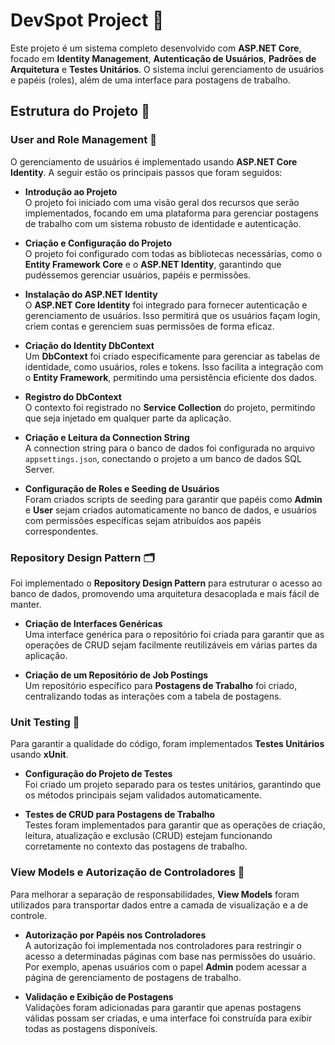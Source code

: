 # DevSpot Project 🎯
Este projeto é um sistema completo desenvolvido com **ASP.NET Core**, focado em **Identity Management**, **Autenticação de Usuários**, **Padrões de Arquitetura** e **Testes Unitários**. O sistema inclui gerenciamento de usuários e papéis (roles), além de uma interface para postagens de trabalho.

## Estrutura do Projeto 🚀

### User and Role Management 👥
O gerenciamento de usuários é implementado usando **ASP.NET Core Identity**. A seguir estão os principais passos que foram seguidos:

- **Introdução ao Projeto**  
  O projeto foi iniciado com uma visão geral dos recursos que serão implementados, focando em uma plataforma para gerenciar postagens de trabalho com um sistema robusto de identidade e autenticação.

- **Criação e Configuração do Projeto**  
  O projeto foi configurado com todas as bibliotecas necessárias, como o **Entity Framework Core** e o **ASP.NET Identity**, garantindo que pudéssemos gerenciar usuários, papéis e permissões.

- **Instalação do ASP.NET Identity**  
  O **ASP.NET Core Identity** foi integrado para fornecer autenticação e gerenciamento de usuários. Isso permitirá que os usuários façam login, criem contas e gerenciem suas permissões de forma eficaz.

- **Criação do Identity DbContext**  
  Um **DbContext** foi criado especificamente para gerenciar as tabelas de identidade, como usuários, roles e tokens. Isso facilita a integração com o **Entity Framework**, permitindo uma persistência eficiente dos dados.

- **Registro do DbContext**  
  O contexto foi registrado no **Service Collection** do projeto, permitindo que seja injetado em qualquer parte da aplicação.

- **Criação e Leitura da Connection String**  
  A connection string para o banco de dados foi configurada no arquivo `appsettings.json`, conectando o projeto a um banco de dados SQL Server.

- **Configuração de Roles e Seeding de Usuários**  
  Foram criados scripts de seeding para garantir que papéis como **Admin** e **User** sejam criados automaticamente no banco de dados, e usuários com permissões específicas sejam atribuídos aos papéis correspondentes.
  
### Repository Design Pattern 🗂️
Foi implementado o **Repository Design Pattern** para estruturar o acesso ao banco de dados, promovendo uma arquitetura desacoplada e mais fácil de manter.

- **Criação de Interfaces Genéricas**  
  Uma interface genérica para o repositório foi criada para garantir que as operações de CRUD sejam facilmente reutilizáveis em várias partes da aplicação.

- **Criação de um Repositório de Job Postings**  
  Um repositório específico para **Postagens de Trabalho** foi criado, centralizando todas as interações com a tabela de postagens.

### Unit Testing 🧪
Para garantir a qualidade do código, foram implementados **Testes Unitários** usando **xUnit**.

- **Configuração do Projeto de Testes**  
  Foi criado um projeto separado para os testes unitários, garantindo que os métodos principais sejam validados automaticamente.

- **Testes de CRUD para Postagens de Trabalho**  
  Testes foram implementados para garantir que as operações de criação, leitura, atualização e exclusão (CRUD) estejam funcionando corretamente no contexto das postagens de trabalho.

### View Models e Autorização de Controladores 🔐
Para melhorar a separação de responsabilidades, **View Models** foram utilizados para transportar dados entre a camada de visualização e a de controle.

- **Autorização por Papéis nos Controladores**  
  A autorização foi implementada nos controladores para restringir o acesso a determinadas páginas com base nas permissões do usuário. Por exemplo, apenas usuários com o papel **Admin** podem acessar a página de gerenciamento de postagens de trabalho.

- **Validação e Exibição de Postagens**  
  Validações foram adicionadas para garantir que apenas postagens válidas possam ser criadas, e uma interface foi construída para exibir todas as postagens disponíveis.


